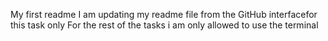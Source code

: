 My first readme
I am updating my readme file from the GitHub interfacefor this task only
For the rest of the tasks i am only allowed to use the terminal
